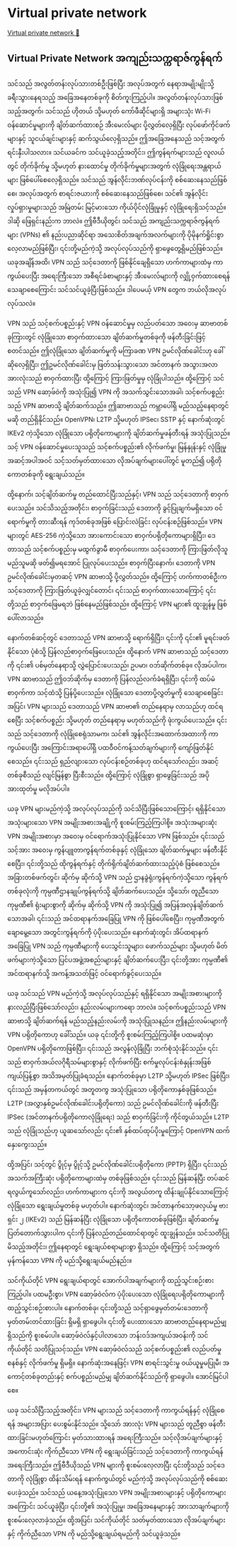 # Virtual private network

[Virtual private network 🔗](https://www.coursera.org/learn/cybersecurity-threat-vectors-and-mitigation/lecture/xtaG6/virtual-private-network)

## Virtual Private Network အကျည်းသက္ကရာဇ်ကွန်ရက်

သင်သည် အလွတ်တန်းလုပ်သားတစ်ဦးဖြစ်ပြီး အလုပ်အတွက် နေရာအမျိုးမျိုးသို့ ခရီးသွားနေရသည့် အခြေအနေတစ်ခုကို စိတ်ကူးကြည့်ပါ။ အလွတ်တန်းလုပ်သားဖြစ်သည့်အတွက်၊ သင်သည် ဟိုတယ် သို့မဟုတ် ကော်ဖီဆိုင်များရှိ အများသုံး Wi-Fi ဝန်ဆောင်မှုများကို ချိတ်ဆက်ထားစဉ် အီးမေးလ်များ ပို့လွှတ်လေ့ရှိပြီး လုပ်ဖော်ကိုင်ဖက်များနှင့် သူငယ်ချင်းများနှင့် ဆက်သွယ်လေ့ရှိသည်။ ဤအခြေအနေသည် သင့်အတွက် ရင်းနှီးပါသလား။ သင်ယခင်က သင်ယူခဲ့သည့်အတိုင်း၊ ဤကွန်ရက်များသည် လူလယ်တွင် တိုက်ခိုက်မှု သို့မဟုတ် နားထောင်မှု တိုက်ခိုက်မှုများအတွက် လုံခြုံရေးအန္တရာယ်များ ဖြစ်ပေါ်စေလေ့ရှိသည်။ သင်သည် အွန်လိုင်းဘဏ်လုပ်ငန်းကို စစ်ဆေးနေသည်ဖြစ်စေ၊ အလုပ်အတွက် စာရင်းဇယားကို စစ်ဆေးနေသည်ဖြစ်စေ၊ သင်၏ အွန်လိုင်းလှုပ်ရှားမှုများသည် အမြဲတမ်း မြင့်မားသော ကိုယ်ပိုင်လုံခြုံမှုနှင့် လုံခြုံရေးရှိသင့်သည်။ ဒါဆို ဖြေရှင်းနည်းက ဘာလဲ။ ဤဗီဒီယိုတွင်၊ သင်သည် အကျည်းသက္ကရာဇ်ကွန်ရက်များ (VPNs) ၏ နည်းပညာဆိုင်ရာ အသေးစိတ်အချက်အလက်များကို ပိုမိုနက်ရှိုင်းစွာ လေ့လာမည်ဖြစ်ပြီး၊ ၎င်းတို့မည်ကဲ့သို့ အလုပ်လုပ်သည်ကို ရှာဖွေတွေ့ရှိမည်ဖြစ်သည်။ ယခုအချိန်အထိ၊ VPN သည် သင့်ဒေတာကို ဖြစ်နိုင်ချေရှိသော ဟက်ကာများထံမှ ကာကွယ်ပေးပြီး အရေးကြီးသော အစီရင်ခံစာများနှင့် အီးမေးလ်များကို လျှို့ဝှက်ထားစေရန် သေချာစေကြောင်း သင်သင်ယူခဲ့ပြီးဖြစ်သည်။ ဒါပေမယ့် VPN တွေက ဘယ်လိုအလုပ်လုပ်သလဲ။

VPN သည် သင့်စက်ပစ္စည်းနှင့် VPN ဝန်ဆောင်မှုမှ လည်ပတ်သော အဝေးမှ ဆာဗာတစ်ခုကြားတွင် လုံခြုံသော စာဝှက်ထားသော ချိတ်ဆက်မှုတစ်ခုကို ဖန်တီးခြင်းဖြင့် စတင်သည်။ ဤလုံခြုံသော ချိတ်ဆက်မှုကို မကြာခဏ VPN ဥမင်လိုဏ်ခေါင်းဟု ခေါ်ဆိုလေ့ရှိပြီး၊ ဤဥမင်လိုဏ်ခေါင်းမှ ဖြတ်သန်းသွားသော အင်တာနက် အသွားအလာအားလုံးသည် စာဝှက်ထားပြီး ထို့ကြောင့် ကြားဖြတ်မှုမှ လုံခြုံပါသည်။ ထို့ကြောင့် သင်သည် VPN ဆော့ဖ်ဝဲကို အသုံးပြု၍ VPN ကို အသက်သွင်းသောအခါ၊ သင့်စက်ပစ္စည်းသည် VPN ဆာဗာသို့ ချိတ်ဆက်သည်။ ဤဆာဗာသည် ကမ္ဘာပေါ်ရှိ မည်သည့်နေရာတွင်မဆို တည်ရှိနိုင်သည်။ OpenVPN၊ L2TP သို့မဟုတ် IPSec၊ SSTP နှင့် နောက်ဆုံးတွင် IKEv2 ကဲ့သို့သော လုံခြုံသော ပရိုတိုကောများကို ချိတ်ဆက်မှုဖန်တီးရန် အသုံးပြုသည်။ သင့် VPN ဝန်ဆောင်မှုပေးသူသည် သင့်စက်ပစ္စည်း၏ လိုက်ဖက်မှု၊ မြန်နှုန်းနှင့် လုံခြုံမှုအဆင့်အပါအဝင် သင့်သတ်မှတ်ထားသော လိုအပ်ချက်များပေါ်တွင် မူတည်၍ ပရိုတိုကောတစ်ခုကို ရွေးချယ်သည်။

ထို့နောက်၊ သင့်ချိတ်ဆက်မှု တည်ထောင်ပြီးသည်နှင့်၊ VPN သည် သင့်ဒေတာကို စာဝှက်ပေးသည်။ သင်သိသည့်အတိုင်း၊ စာဝှက်ခြင်းသည် ဒေတာကို ခွင့်ပြုချက်မရှိသော ဝင်ရောက်မှုကို တားဆီးရန် ကုဒ်တစ်ခုအဖြစ် ပြောင်းလဲခြင်း လုပ်ငန်းစဉ်ဖြစ်သည်။ VPN များတွင် AES-256 ကဲ့သို့သော အားကောင်းသော စာဝှက်ပရိုတိုကောများရှိပြီး၊ ဒေတာသည် သင့်စက်ပစ္စည်းမှ မထွက်ခွာမီ စာဝှက်ပေးကာ၊ သင့်ဒေတာကို ကြားဖြတ်လိုသူမည်သူမဆို ဖတ်၍မရအောင် ပြုလုပ်ပေးသည်။ စာဝှက်ပြီးနောက်၊ ဒေတာကို VPN ဥမင်လိုဏ်ခေါင်းမှတဆင့် VPN ဆာဗာသို့ ပို့လွှတ်သည်။ ထို့ကြောင့် ဟက်ကာတစ်ဦးက သင့်ဒေတာကို ကြားဖြတ်ယူခဲ့လျှင်တောင်၊ ၎င်းသည် စာဝှက်ထားသောကြောင့် ၎င်းတို့သည် စာဝှက်ဖြေမရဘဲ ဖြစ်နေမည်ဖြစ်သည်။ ထို့ကြောင့် VPN များ၏ ထူးချွန်မှု ဖြစ်ပေါ်လာသည်။

နောက်တစ်ဆင့်တွင် ဒေတာသည် VPN ဆာဗာသို့ ရောက်ရှိပြီး၊ ၎င်းကို ၎င်း၏ မူရင်းဖတ်နိုင်သော ပုံစံသို့ ပြန်လည်စာဝှက်ဖြေပေးသည်။ ထို့နောက် VPN ဆာဗာသည် သင့်ဒေတာကို ၎င်း၏ ပစ်မှတ်နေရာသို့ လွှဲပြောင်းပေးသည်၊ ဥပမာ၊ ဝဘ်ဆိုက်တစ်ခု။ လိုအပ်ပါက၊ VPN ဆာဗာသည် ဤဝဘ်ဆိုက်မှ ဒေတာကို ပြန်လည်လက်ခံရရှိပြီး၊ ၎င်းကို ထပ်မံစာဝှက်ကာ သင့်ထံသို့ ပြန်ပို့ပေးသည်။ လုံခြုံသော ဒေတာပို့လွှတ်မှုကို သေချာစေခြင်းအပြင်၊ VPN များသည် ဒေတာသည် VPN ဆာဗာ၏ တည်နေရာမှ လာသည်ဟု ထင်ရစေပြီး သင့်စက်ပစ္စည်း သို့မဟုတ် တည်နေရာမှ မဟုတ်သည်ကို ဖုံးကွယ်ပေးသည်။ ၎င်းသည် သင့်ဒေတာကို လုံခြုံစေရုံသာမက၊ သင်၏ အွန်လိုင်းအထောက်အထားကို ကာကွယ်ပေးပြီး အကြောင်းအရာပေါ်ရှိ ပထဝီဝင်ကန့်သတ်ချက်များကို ကျော်ဖြတ်နိုင်စေသည်။ ၎င်းသည် ရှည်လျားသော လုပ်ငန်းစဉ်တစ်ခုဟု ထင်ရသော်လည်း၊ အဆင့်တစ်ခုစီသည် လျင်မြန်စွာ ပြီးစီးသည်။ ထို့ကြောင့် လုံခြုံစွာ ရှာဖွေခြင်းသည် အပိုအားထုတ်မှု မလိုအပ်ပါ။

ယခု VPN များမည်ကဲ့သို့ အလုပ်လုပ်သည်ကို သင်သိပြီးဖြစ်သောကြောင့်၊ ရရှိနိုင်သော အသုံးများသော VPN အမျိုးအစားအချို့ကို စူးစမ်းကြည့်ကြပါစို့။ အသုံးအများဆုံး VPN အမျိုးအစားမှာ အဝေးမှ ဝင်ရောက်အသုံးပြုနိုင်သော VPN ဖြစ်သည်။ ၎င်းသည် သင့်အား အဝေးမှ ကွန်ပျူတာကွန်ရက်တစ်ခုနှင့် လုံခြုံသော ချိတ်ဆက်မှုများ ဖန်တီးနိုင်စေပြီး၊ ၎င်းတို့သည် ထိုကွန်ရက်နှင့် တိုက်ရိုက်ချိတ်ဆက်ထားသည့်ပုံစံ ဖြစ်စေသည်။ အခြားတစ်ဖက်တွင်၊ ဆိုက်မှ ဆိုက်သို့ VPN သည် ဌာနခွဲရုံးကွန်ရက်ကဲ့သို့သော ကွန်ရက်တစ်ခုလုံးကို ကုမ္ပဏီဌာနချုပ်ကွန်ရက်သို့ ချိတ်ဆက်ပေးသည်။ သို့သော်၊ တူညီသော ကုမ္ပဏီ၏ ရုံးများစွာကို ဆိုက်မှ ဆိုက်သို့ VPN ကို အသုံးပြု၍ အပြန်အလှန်ချိတ်ဆက်သောအခါ၊ ၎င်းသည် အင်ထရာနက်အခြေပြု VPN ကို ဖြစ်ပေါ်စေပြီး၊ ကုမ္ပဏီအတွက် ချောမွေ့သော အတွင်းကွန်ရက်ကို ပံ့ပိုးပေးသည်။ နောက်ဆုံးတွင်၊ အိပ်ထရာနက်အခြေပြု VPN သည် ကုမ္ပဏီများကို ပေးသွင်းသူများ၊ ဖောက်သည်များ သို့မဟုတ် မိတ်ဖက်များကဲ့သို့သော ပြင်ပအဖွဲ့အစည်းများနှင့် ချိတ်ဆက်ပေးပြီး၊ ၎င်းတို့အား ကုမ္ပဏီ၏ အင်ထရာနက်သို့ အကန့်အသတ်ဖြင့် ဝင်ရောက်ခွင့်ပေးသည်။

ယခု သင်သည် VPN မည်ကဲ့သို့ အလုပ်လုပ်သည်နှင့် ရရှိနိုင်သော အမျိုးအစားများကို နားလည်ပြီးဖြစ်သော်လည်း၊ နည်းလမ်းများကရော ဘာလဲ။ သင့်စက်ပစ္စည်းသည် VPN ဆာဗာသို့ ချိတ်ဆက်ရန် မည်သည့်နည်းလမ်းကို အသုံးပြုသနည်း။ ဤနည်းလမ်းများကို VPN ပရိုတိုကောဟု ခေါ်သည်။ ယခု ၎င်းတို့ကို စူးစမ်းကြည့်ကြပါစို့။ ပထမဆုံးမှာ OpenVPN ပရိုတိုကောဖြစ်ပြီး၊ ၎င်းသည် အလွန်လုံခြုံပြီး ဘက်စုံသုံးနိုင်သည်။ ၎င်းသည် စာဝှက်အယ်လဂိုရီသမ်များစွာနှင့် လိုက်ဖက်ပြီး စက်မှုလုပ်ငန်းစံနှုန်းအဖြစ် ကျယ်ပြန့်စွာ အသိအမှတ်ပြုခံရသည်။ နောက်တစ်ခုမှာ L2TP သို့မဟုတ် IPSec ဖြစ်ပြီး၊ ၎င်းသည် အမှန်တကယ်တွင် အတူတကွ အသုံးပြုသော ပရိုတိုကောနှစ်ခုဖြစ်သည်။ L2TP (အလွှာနှစ်ဥမင်လိုဏ်ခေါင်းပရိုတိုကော) သည် ဥမင်လိုဏ်ခေါင်းကို ဖန်တီးပြီး IPSec (အင်တာနက်ပရိုတိုကောလုံခြုံရေး) သည် စာဝှက်ခြင်းကို ကိုင်တွယ်သည်။ L2TP သည် လုံခြုံသည်ဟု ယူဆသော်လည်း ၎င်း၏ နှစ်ထပ်ထုပ်ပိုးမှုကြောင့် OpenVPN ထက် နှေးကွေးသည်။

ထို့အပြင်၊ သင့်တွင် ပွိုင့်မှ ပွိုင့်သို့ ဥမင်လိုဏ်ခေါင်းပရိုတိုကော (PPTP) ရှိပြီး၊ ၎င်းသည် အသက်အကြီးဆုံး ပရိုတိုကောများထဲမှ တစ်ခုဖြစ်သည်။ ၎င်းသည် မြန်ဆန်ပြီး တပ်ဆင်ရလွယ်ကူသော်လည်း၊ ဟက်ကာများက ၎င်းကို အလွယ်တကူ ထိန်းချုပ်နိုင်သောကြောင့် လုံခြုံသော ရွေးချယ်မှုတစ်ခု မဟုတ်ပါ။ နောက်ဆုံးတွင်၊ အင်တာနက်သော့ဖလှယ်မှု ဗားရှင်း ၂ (IKEv2) သည် မြန်ဆန်ပြီး လုံခြုံသော ပရိုတိုကောတစ်ခုဖြစ်ပြီး၊ ချိတ်ဆက်မှု ပြတ်တောက်သွားပါက ၎င်းကို ပြန်လည်တည်ထောင်ရာတွင် ထူးချွန်သည်။ သင်သတိပြုမိသည့်အတိုင်း၊ ဤနေရာတွင် ရွေးချယ်စရာများစွာ ရှိသည်။ ထို့ကြောင့် သင့်အတွက် မှန်ကန်သော VPN ကို မည်သို့ရွေးချယ်မည်နည်း။

သင်ကိုယ်တိုင် VPN ရွေးချယ်ရာတွင် အောက်ပါအချက်များကို ထည့်သွင်းစဉ်းစားကြည့်ပါ။ ပထမဦးစွာ၊ VPN ဆော့ဖ်ဝဲလ်က ပံ့ပိုးပေးသော လုံခြုံရေးပရိုတိုကောများကို ထည့်သွင်းစဉ်းစားပါ။ နောက်တစ်ခု၊ ၎င်းတို့သည် သင့်ရှာဖွေမှတ်တမ်းဒေတာကို မှတ်တမ်းတင်ထားခြင်း ရှိမရှိ ရှာဖွေပါ။ ၎င်းတို့ ပေးထားသော ဆာဗာတည်နေရာမည်မျှရှိသည်ကို စူးစမ်းပါ။ ဆော့ဖ်ဝဲလ်နှင့်ပါလာသော ဘန်းဝဒ်အကျယ်အ၀န်းကို သင်ကိုယ်တိုင် သတိပြုသင့်သည်။ VPN ဆော့ဖ်ဝဲလ်သည် သင့်စက်ပစ္စည်း၏ လည်ပတ်မှုစနစ်နှင့် လိုက်ဖက်မှု ရှိမရှိ။ နောက်ဆုံးအနေဖြင့်၊ VPN စာရင်းသွင်းမှု ၀ယ်ယူမှုမပြုမီ၊ အကောင့်တစ်ခုတည်းနှင့် စက်ပစ္စည်းမည်မျှ ချိတ်ဆက်နိုင်သည်ကို ရှာဖွေပါ။ အောင်မြင်ပါစေ။

ယခု သင်သိပြီးသည့်အတိုင်း၊ VPN များသည် သင့်ဒေတာကို ကာကွယ်ရန်နှင့် လုံခြုံစေရန် အများအပြား ပေးစွမ်းနိုင်သည်။ သို့သော် အားလုံး VPN များသည် တူညီစွာ ဖန်တီးထားခြင်းမဟုတ်ကြောင်း မှတ်သားထားရန် အရေးကြီးသည်။ သင့်လိုအပ်ချက်များနှင့် အကောင်းဆုံး ကိုက်ညီသော VPN ကို ရွေးချယ်ခြင်းသည် သင့်ဒေတာကို ကာကွယ်ရန် အရေးကြီးသည်။ ဤဗီဒီယိုသည် VPN များကို စူးစမ်းလေ့လာပြီး ၎င်းတို့သည် သင့်ဒေတာကို လုံခြုံစွာ ထိန်းသိမ်းရန် နောက်ကွယ်တွင် မည်ကဲ့သို့ အလုပ်လုပ်သည်ကို စစ်ဆေးပေးခဲ့သည်။ သင်သည် ယနေ့အသုံးပြုသော VPN အမျိုးအစားများနှင့် ပရိုတိုကောများအကြောင်း သင်ယူခဲ့ပြီး၊ ၎င်းတို့၏ အသုံးပြုမှု၊ အခြေအနေများနှင့် အားသာချက်များကို စူးစမ်းလေ့လာခဲ့သည်။ ထို့အပြင်၊ သင်ကိုယ်တိုင် သတ်မှတ်ထားသော လိုအပ်ချက်များနှင့် ကိုက်ညီသော VPN ကို မည်သို့ရွေးချယ်ရမည်ကို သင်ယူခဲ့သည်။

